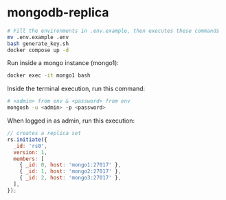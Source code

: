 # mongodb-replica

```bash
# Fill the environments in .env.example, then executes these commands
mv .env.example .env
bash generate_key.sh
docker compose up -d
```

Run inside a mongo instance (mongo1):

```bash
docker exec -it mongo1 bash
```

Inside the terminal execution, run this command:

```bash
# <admin> from env & <password> from env
mongosh -u <admin> -p <password>
```

When logged in as admin, run this execution:

```js
// creates a replica set
rs.initiate({
  _id: 'rs0',
  version: 1,
  members: [
    { _id: 0, host: 'mongo1:27017' },
    { _id: 1, host: 'mongo2:27017' },
    { _id: 2, host: 'mongo3:27017' },
  ],
});
```
